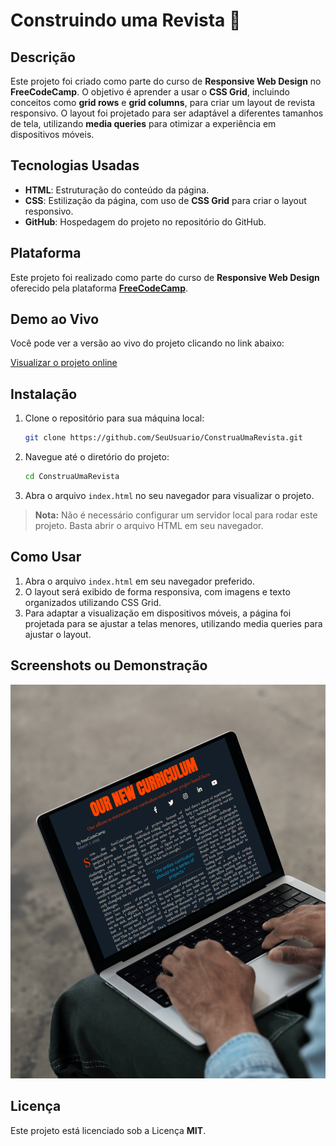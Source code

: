 # Construindo uma Revista 📰

## Descrição

Este projeto foi criado como parte do curso de **Responsive Web Design** no **FreeCodeCamp**. O objetivo é aprender a usar o **CSS Grid**, incluindo conceitos como **grid rows** e **grid columns**, para criar um layout de revista responsivo. O layout foi projetado para ser adaptável a diferentes tamanhos de tela, utilizando **media queries** para otimizar a experiência em dispositivos móveis.

## Tecnologias Usadas

- **HTML**: Estruturação do conteúdo da página.
- **CSS**: Estilização da página, com uso de **CSS Grid** para criar o layout responsivo.
- **GitHub**: Hospedagem do projeto no repositório do GitHub.

## Plataforma

Este projeto foi realizado como parte do curso de **Responsive Web Design** oferecido pela plataforma **[FreeCodeCamp](https://www.freecodecamp.org/learn/2022/responsive-web-design/)**.

## Demo ao Vivo
Você pode ver a versão ao vivo do projeto clicando no link abaixo:

[Visualizar o projeto online](https://yancfgomes.github.io/magazine-with-css-grid/)

## Instalação

1. Clone o repositório para sua máquina local:
   ```bash
   git clone https://github.com/SeuUsuario/ConstruaUmaRevista.git
   ```

2. Navegue até o diretório do projeto:
   ```bash
   cd ConstruaUmaRevista
   ```

3. Abra o arquivo `index.html` no seu navegador para visualizar o projeto.

> **Nota:** Não é necessário configurar um servidor local para rodar este projeto. Basta abrir o arquivo HTML em seu navegador.

## Como Usar

1. Abra o arquivo `index.html` em seu navegador preferido.
2. O layout será exibido de forma responsiva, com imagens e texto organizados utilizando CSS Grid.
3. Para adaptar a visualização em dispositivos móveis, a página foi projetada para se ajustar a telas menores, utilizando media queries para ajustar o layout.

## Screenshots ou Demonstração
![magazine-img](mockup.png)





## Licença

Este projeto está licenciado sob a Licença **MIT**.

